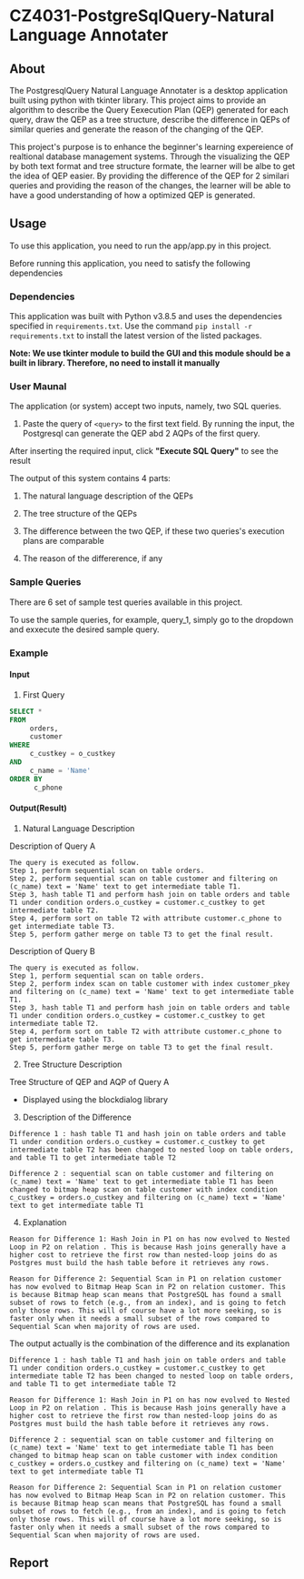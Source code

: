 # CZ4031-PostgreSqlQuery-Natural Language Annotater

## About

The PostgresqlQuery Natural Language Annotater is a desktop application built using python with tkinter library. This project aims to provide an algorithm to describe the Query Eexecution Plan (QEP) generated for each query, draw the QEP as a tree structure, describe the difference in QEPs of similar queries and generate the reason of the changing of the QEP.

This project's purpose is to enhance the beginner's learning expereience of realtional database management systems. Through the visualizing the QEP by both text format and tree structure formate, the learner will be albe to get the idea of QEP easier. By providing the difference of the QEP for 2 similari queries and providing the reason of the changes, the learner will be able to have a good understanding of how a optimized QEP is generated.


## Usage

To use this application, you need to run the app/app.py in this project.

Before running this application, you need to satisfy the following dependencies


### Dependencies

This application was built with Python v3.8.5 and uses the dependencies specified in `requirements.txt`. Use the command `pip install -r requirements.txt` to install the latest version of the listed packages.

**Note: We use tkinter module to build the GUI and this module should be a built in library. Therefore, no need to install it manually**

### User Maunal

The application (or system) accept two inputs, namely, two SQL queries.

1. Paste the query of `<query>` to the first text field. By running the input, the Postgresql can generate the QEP abd 2 AQPs of the first query.

After inserting the required input, click **"Execute SQL Query"** to see the result

The output of this system contains 4 parts:
1. The natural language description of the QEPs

2. The tree structure of the QEPs

3. The difference between the two QEP, if these two queries's execution plans are comparable

4. The reason of the differerence, if any

### Sample Queries

There are 6 set of sample test queries available in this project.

To use the sample queries, for example, query_1, simply go to the dropdown and exxecute the desired sample query. 
### Example

#### Input
1. First Query

```sql
SELECT *
FROM 
     orders,
     customer
WHERE
     c_custkey = o_custkey
AND
     c_name = 'Name'
ORDER BY
      c_phone  
```

#### Output(Result)

1. Natural Language Description

Description of Query A
```
The query is executed as follow.
Step 1, perform sequential scan on table orders.
Step 2, perform sequential scan on table customer and filtering on (c_name) text = 'Name' text to get intermediate table T1.
Step 3, hash table T1 and perform hash join on table orders and table T1 under condition orders.o_custkey = customer.c_custkey to get intermediate table T2.
Step 4, perform sort on table T2 with attribute customer.c_phone to get intermediate table T3.
Step 5, perform gather merge on table T3 to get the final result.
```

Description of Query B
```
The query is executed as follow.
Step 1, perform sequential scan on table orders.
Step 2, perform index scan on table customer with index customer_pkey and filtering on (c_name) text = 'Name' text to get intermediate table T1.
Step 3, hash table T1 and perform hash join on table orders and table T1 under condition orders.o_custkey = customer.c_custkey to get intermediate table T2.
Step 4, perform sort on table T2 with attribute customer.c_phone to get intermediate table T3.
Step 5, perform gather merge on table T3 to get the final result.
```

2. Tree Structure Description

Tree Structure of QEP and AQP of Query A
- Displayed using the blockdialog library

3. Description of the Difference

```
Difference 1 : hash table T1 and hash join on table orders and table T1 under condition orders.o_custkey = customer.c_custkey to get intermediate table T2 has been changed to nested loop on table orders, and table T1 to get intermediate table T2

Difference 2 : sequential scan on table customer and filtering on (c_name) text = 'Name' text to get intermediate table T1 has been changed to bitmap heap scan on table customer with index condition c_custkey = orders.o_custkey and filtering on (c_name) text = 'Name' text to get intermediate table T1
```

4. Explanation

```
Reason for Difference 1: Hash Join in P1 on has now evolved to Nested Loop in P2 on relation . This is because Hash joins generally have a higher cost to retrieve the first row than nested-loop joins do as Postgres must build the hash table before it retrieves any rows. 

Reason for Difference 2: Sequential Scan in P1 on relation customer has now evolved to Bitmap Heap Scan in P2 on relation customer. This is because Bitmap heap scan means that PostgreSQL has found a small subset of rows to fetch (e.g., from an index), and is going to fetch only those rows. This will of course have a lot more seeking, so is faster only when it needs a small subset of the rows compared to Sequential Scan when majority of rows are used. 
```

The output actually is the combination of the difference and its explanation
```
Difference 1 : hash table T1 and hash join on table orders and table T1 under condition orders.o_custkey = customer.c_custkey to get intermediate table T2 has been changed to nested loop on table orders, and table T1 to get intermediate table T2

Reason for Difference 1: Hash Join in P1 on has now evolved to Nested Loop in P2 on relation . This is because Hash joins generally have a higher cost to retrieve the first row than nested-loop joins do as Postgres must build the hash table before it retrieves any rows. 

Difference 2 : sequential scan on table customer and filtering on (c_name) text = 'Name' text to get intermediate table T1 has been changed to bitmap heap scan on table customer with index condition c_custkey = orders.o_custkey and filtering on (c_name) text = 'Name' text to get intermediate table T1

Reason for Difference 2: Sequential Scan in P1 on relation customer has now evolved to Bitmap Heap Scan in P2 on relation customer. This is because Bitmap heap scan means that PostgreSQL has found a small subset of rows to fetch (e.g., from an index), and is going to fetch only those rows. This will of course have a lot more seeking, so is faster only when it needs a small subset of the rows compared to Sequential Scan when majority of rows are used. 
```

## Report
